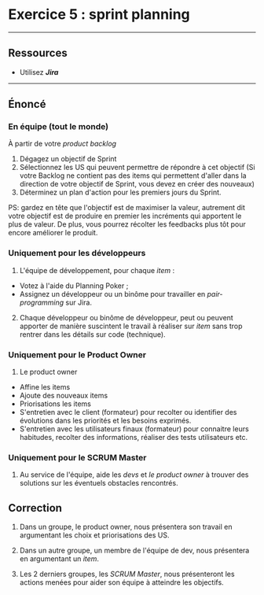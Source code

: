 # Exercice 5 : sprint planning

---

## Ressources

- Utilisez ***Jira***

---

## Énoncé

### En équipe (tout le monde)

À partir de votre *product backlog*
1. Dégagez un objectif de Sprint
2. Sélectionnez les US qui peuvent permettre de répondre à cet objectif (Si votre Backlog ne contient pas des items qui permettent d'aller dans la direction de votre objectif de Sprint, vous devez en créer des nouveaux)
3. Déterminez un plan d'action pour les premiers jours du Sprint.

PS: gardez en tête que l'objectif est de maximiser la valeur, autrement dit votre objectif est de produire en premier les incréments qui apportent le plus de valeur. De plus, vous pourrez récolter les feedbacks plus tôt pour encore améliorer le produit.


### Uniquement pour les développeurs

1. L'équipe de développement, pour chaque *item* :
- Votez à l'aide du Planning Poker ;
- Assignez un développeur ou un binôme pour travailler en *pair-programming* sur Jira.

2. Chaque développeur ou binôme de développeur, peut ou peuvent apporter de manière suscintent le travail à réaliser sur *item* sans trop rentrer dans les détails sur code (technique).

### Uniquement pour le Product Owner

1. Le product owner
- Affine les items
- Ajoute des nouveaux items
- Priorisations les items
- S'entretien avec le client (formateur) pour recolter ou identifier des évolutions dans les priorités et les besoins exprimés.
- S'entretien avec les utilisateurs finaux (formateur) pour connaitre leurs habitudes, recolter des informations, réaliser des tests utilisateurs etc.

### Uniquement pour le SCRUM Master

1. Au service de l'équipe, aide les *devs* et *le product owner* à trouver des solutions sur les éventuels obstacles rencontrés.

## Correction

1. Dans un groupe, le product owner, nous présentera son travail en argumentant les choix et priorisations des US.

2. Dans un autre groupe, un membre de l'équipe de dev, nous présentera en argumentant un *item*.

3. Les 2 derniers groupes, les *SCRUM Master*, nous présenteront les actions menées pour aider son équipe à atteindre les objectifs.
